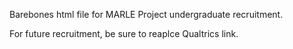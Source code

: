 Barebones html file for MARLE Project undergraduate recruitment.

For future recruitment, be sure to reaplce Qualtrics link.

